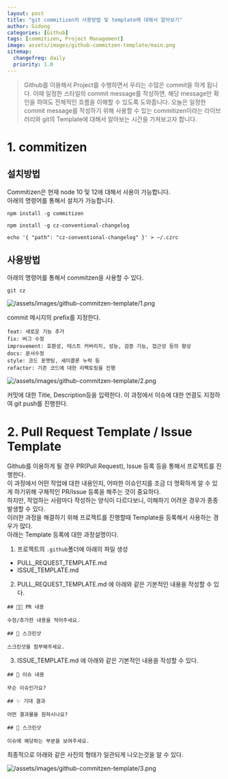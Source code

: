 ```yaml
---
layout: post
title: "git commitizen의 사용방법 및 template에 대해서 알아보기"
author: Gidong
categories: [Github]
tags: [commitizen, Project Management]
image: assets/images/github-commitzen-template/main.png
sitemap:
  changefreq: daily
  priority: 1.0
---
```


> Github를 이용해서 Project를 수행하면서 우리는 수많은 commit을 하게 됩니다. 이때 일정한 스타일의 commit message를 작성하면, 해당 message만 확인을 하여도
> 전체적인 흐름을 이해할 수 있도록 도와줍니다. 오늘은 일정한 commit message를 작성하기 위해 사용할 수 있는 commitizen이라는 라이브러리와 git의 Template에 대해서
> 알아보는 시간을 가져보고자 합니다.

# 1. commitizen

## 설치방법

Commitizen은 현재 node 10 및 12에 대해서 사용이 가능합니다.  
아래의 명령어를 통해서 설치가 가능합니다.

```
npm install -g commitizen
```

```
npm install -g cz-conventional-changelog
```

```
echo '{ "path": "cz-conventional-changelog" }' > ~/.czrc
```

## 사용방법

아래의 명령어를 통해서 commitzen을 사용할 수 있다.

```
git cz
```

![/assets/images/github-commitzen-template/1.png](https://blog.dnd.ac/assets/images/github-commitzen-template/1.png)

commit 메시지의 prefix를 지정한다.

```
feat: 새로운 기능 추가
fix: 버그 수정
improvement: 호환성, 테스트 커버리지, 성능, 검증 기능, 접근성 등의 향상
docs: 문서수정
style: 코드 포맷팅, 세미콜론 누락 등
refactor: 기존 코드에 대한 리펙토링을 진행
```

![/assets/images/github-commitzen-template/2.png](https://blog.dnd.ac/assets/images/github-commitzen-template/2.png)

커밋에 대한 Title, Description등을 입력한다.
이 과정에서 이슈에 대한 연결도 지정하여 git push를 진행한다.

# 2. Pull Request Template / Issue Template

Github를 이용하게 될 경우 PR(Pull Request), Issue 등록 등을 통해서 프로젝트를 진행한다.  
이 과정에서 어떤 작업에 대한 내용인지, 어떠한 이슈인지를 조금 더 명확하게 알 수 있게 하기위해 구체적인 PR/Issue 등록을 해주는 것이 중요하다.  
하지만, 작업하는 사람마다 작성하는 양식이 다르다보니, 이해하기 어려운 경우가 종종 발생할 수 있다.  
이러한 과정을 해결하기 위해 프로젝트를 진행할때 Template을 등록해서 사용하는 경우가 많다.  
아래는 Template 등록에 대한 과정설명이다.

1. 프로젝트의 `.github`폴더에 아래의 파일 생성

- PULL_REQUEST_TEMPLATE.md
- ISSUE_TEMPLATE.md

2. PULL_REQUEST_TEMPLATE.md 에 아래와 같은 기본적인 내용을 작성할 수 있다.

```MD
## 🧑‍💻 PR 내용

수정/추가한 내용을 적어주세요.

## 📸 스크린샷

스크린샷을 첨부해주세요.

```

3. ISSUE_TEMPLATE.md 에 아래와 같은 기본적인 내용을 작성할 수 있다.

```MD
## 🤷 이슈 내용

무슨 이슈인가요?

## ✨ 기대 결과

어떤 결과물을 원하시나요?

## 📸 스크린샷

이슈에 해당하는 부분을 보여주세요.

```

최종적으로 아래와 같은 사진의 형태가 일관되게 나오는것을 알 수 있다.

![/assets/images/github-commitzen-template/3.png](https://blog.dnd.ac/assets/images/github-commitzen-template/3.png)
